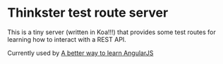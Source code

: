Thinkster test route server
===

This is a tiny server (written in Koa!!!) that provides some test routes for learning how to interact with a REST API.

Currently used by [A better way to learn AngularJS](https://thinkster.io/a-better-way-to-learn-angularjs)
